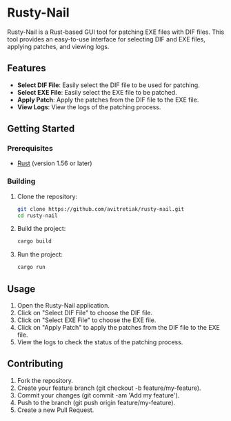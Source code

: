 # Rusty-Nail

Rusty-Nail is a Rust-based GUI tool for patching EXE files with DIF files. This tool provides an easy-to-use interface for selecting DIF and EXE files, applying patches, and viewing logs.

## Features

- **Select DIF File**: Easily select the DIF file to be used for patching.
- **Select EXE File**: Easily select the EXE file to be patched.
- **Apply Patch**: Apply the patches from the DIF file to the EXE file.
- **View Logs**: View the logs of the patching process.

## Getting Started

### Prerequisites

- [Rust](https://www.rust-lang.org/tools/install) (version 1.56 or later)

### Building

1. Clone the repository:
    ```sh
    git clone https://github.com/avitretiak/rusty-nail.git
    cd rusty-nail
    ```

2. Build the project:
    ```sh
    cargo build
    ```

3. Run the project:
    ```sh
    cargo run
    ```

## Usage
1. Open the Rusty-Nail application.
2. Click on "Select DIF File" to choose the DIF file.
3. Click on "Select EXE File" to choose the EXE file.
4. Click on "Apply Patch" to apply the patches from the DIF file to the EXE file.
5. View the logs to check the status of the patching process.

## Contributing
1. Fork the repository.
2. Create your feature branch (git checkout -b feature/my-feature).
3. Commit your changes (git commit -am 'Add my feature').
4. Push to the branch (git push origin feature/my-feature).
5. Create a new Pull Request.
